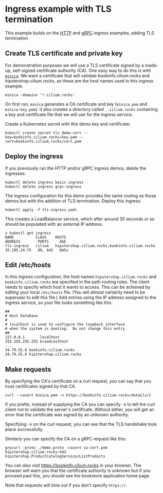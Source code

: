 # Ingress example with TLS termination 

This example builds on the [HTTP](http.md) and [gRPC](grpc.md) ingress examples, adding TLS
termination. 

## Create TLS certificate and private key

For demonstration purposes we will use a TLS certificate signed by a made-up, self-signed 
certificate authority (CA). One easy way to do this is with
[`minica`](https://github.com/jsha/minica). We want a certificate that will
validate bookinfo.cilium.rocks and hipstershop.cilium.rocks, as
these are the host names used in this ingress example.

```
minica -domains '*.cilium.rocks'
```

On first run, `minica` generates a CA certificate and key (`minica.pem` and
`minica-key.pem`). It also creates a directory called `_.cilium.rocks`
containing a key and certificate file that we will use for the ingress service.   

Create a Kubernetes secret with this demo key and certificate: 

```
kubectl create secret tls demo-cert --key=bookinfo.cilium.rocks/key.pem --cert=bookinfo.cilium.rocks/cert.pem 
```

## Deploy the ingress

If you previously ran the HTTP and/or gRPC ingress demos, delete the ingresses: 

```
kubectl delete ingress basic-ingress
kubectl delete ingress grpc-ingress
```

The ingress configuration for this demo provides the same routing as those demos
but with the addition of TLS termination. Deploy this ingress: 

```
kubectl apply -f tls-ingress.yaml 
```

This creates a LoadBalancer service, which after around 30 seconds or so should
be populated with an external IP address. 

```
❯ kubectl get ingress                          
NAME          CLASS    HOSTS                                            ADDRESS        PORTS     AGE
tls-ingress   cilium   hipstershop.cilium.rocks,bookinfo.cilium.rocks   35.195.24.75   80, 443   6m5s
```

## Edit /etc/hosts

In this ingress configuration, the host names `hipstershop.cilium.rocks` and
`bookinfo.cilium.rocks` are specified in the path routing rules. The client
needs to specify which host it wants to access. This can be achieved by
editing your local `/etc/hosts` file. (You will almost certainly need to be
superuser to edit this file.) Add entries using the IP address
assigned to the ingress service, so your file looks something like this: 

```
##
# Host Database
#
# localhost is used to configure the loopback interface
# when the system is booting.  Do not change this entry.
##
127.0.0.1       localhost
255.255.255.255 broadcasthost
...
34.79.55.0 bookinfo.cilium.rocks
34.79.55.0 hipstershop.cilium.rocks
```

## Make requests

By specifying the CA's certificate on a curl request, you can say that you trust certificates
signed by that CA.

```
curl --cacert minica.pem -v https://bookinfo.cilium.rocks/details/1
```

If you prefer, instead of supplying the CA you can specify `-k` to tell the curl client not to validate the
server's certificate. Without either, you will get an error that the certificate
was signed by an unknown authority. 

Specifying -v on the curl request, you can see that the TLS handshake took place successfully. 

Similarly you can specify the CA on a gRPC request like this:

```
grpcurl -proto ./demo.proto -cacert ca-cert.pem hipstershop.cilium.rocks:443 hipstershop.ProductCatalogService/ListProducts
```

You can also visit https://bookinfo.cilium.rocks in your browser. The browser
will warn you that the certificate authority is unknown but if you proceed past
this, you should see the bookstore application home page. 

Note that requests will time out if you don't specify `https://`. 
